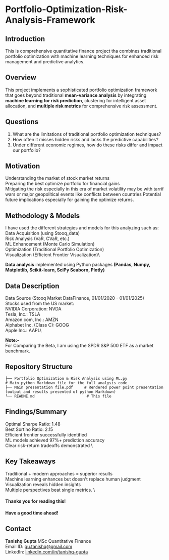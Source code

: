 # Portfolio-Optimization-Risk-Analysis-Framework
## Introduction
This is comprehensive quantitative finance project tha combines traditional portfolio optimization with machine learning techniques for enhanced risk management and predictive analytics.

## Overview
This project implements a sophisticated portfolio optimization framework that goes beyond traditional **mean-variance analysis** by integrating **machine learning for risk prediction**, clustering for intelligent asset allocation, and **multiple risk metrics** for comprehensive risk assessment.

## Questions
1. What are the limitations of traditional portfolio optimization techniques?
2. How often it misses hidden risks and lacks the predictive capabilities?
3. Under different economic regimes, how do these risks differ and impact our portfolio?

## Motivation
Understanding the market of stock market returns \
Preparing the best optimize portfolio for financial gains\
Mitigating the risk especially in this era of market volatility may be with tarrif wars or major geopolitical events like conflicts between countries
Potential future implications especially for gaining the optimize returns.

## Methodology & Models
I have used the different strategies and models for this analyzing such as: \
Data Acquisition (using Stooq_data)\
Risk Analysis (VaR, CVaR, etc.)\
ML Enhancement (Monte Carlo Simulation)\
Optimization (Traditional Portfolio Optimization)\
Visualization (Efficient Frontier Visualization)\

**Data analysis** implemented using Python packages **(Pandas, Numpy, Matplotlib, Scikit-learn, SciPy Seaborn, Plotly)**

## Data Description
Data Source (Stooq Market DataFinance,  01/01/2020 - 01/01/2025)\
Stocks used from the US market:\
NVIDIA Corporation: NVDA\
Tesla, Inc.: TSLA\
Amazon.com, Inc.: AMZN\
Alphabet Inc. (Class C): GOOG\
Apple Inc.: AAPL\

**Note:-**\
For Comparing the Beta, I am using the SPDR S&P 500 ETF as a market benchmark.

## Repository Structure

```
├── Portfolio Optimization & Risk Analysis using ML.py                 # Main python Markdown file for the full analysis code
├── Main presentation file.pdf     # Rendered power point presentation (output and results presented of python Markdown)
└── README.md                       # This file
```

## Findings/Summary
Optimal Sharpe Ratio: 1.48 \
Best Sortino Ratio: 2.15  \
Efficient frontier successfully identified \
ML models achieved 97%+ prediction accuracy \
Clear risk-return tradeoffs demonstrated \

## Key Takeaways
Traditional + modern approaches = superior results \
Machine learning enhances but doesn't replace human judgment \
 Visualization reveals hidden insights \
Multiple perspectives beat single metrics. \

#### Thanks you for reading this!
#### Have a good time ahead! 


## Contact
**Tanishq Gupta**
MSc Quantitative Finance\
Email ID: [gu.tanishq@gmail.com](mailto:gu.tanishq@gmail.com) \
LinkedIn: [linkedin.com/in/tanishq-gupta ](https://www.linkedin.com/in/tanishq-gupta-443197200/)
